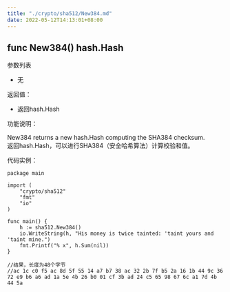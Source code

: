 ```yaml
---
title: "./crypto/sha512/New384.md"
date: 2022-05-12T14:13:01+08:00
---
```

## func New384() hash.Hash

参数列表

- 无

返回值：

- 返回hash.Hash

功能说明：

New384 returns a new hash.Hash computing the SHA384 checksum.  
返回hash.Hash，可以进行SHA384（安全哈希算法）计算校验和值。

代码实例：

  	package main
	
	import (
		"crypto/sha512"
		"fmt"
		"io"
	)
	
	func main() {
		h := sha512.New384()
		io.WriteString(h, "His money is twice tainted: 'taint yours and 'taint mine.")
		fmt.Printf("% x", h.Sum(nil))
	}

	//结果，长度为48个字节
	//ac 1c c0 f5 ac 8d 5f 55 14 a7 b7 38 ac 32 2b 7f b5 2a 16 1b 44 9c 36 72 e9 b6 a6 ad 1a 5e 4b 26 b0 01 cf 3b ad 24 c5 65 98 67 6c a1 7d 4b 44 5a
